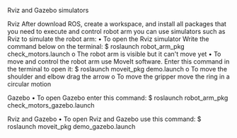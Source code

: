 Rviz and Gazebo simulators

Rviz
After download ROS, create a workspace, and install all packages that you need to execute and control robot arm you can use simulators such as Rviz to simulate the robot arm:
  •   To open the Rviz simulator Write the command below on the terminal:
             $ roslaunch robot_arm_pkg check_motors.launch
       o  The robot arm is visible but it can't move yet
  •   To move and control the robot arm use MoveIt software. Enter this command in the terminal to open it:
             $ roslaunch moveit_pkg demo.launch
       o To move the shoulder and elbow drag the arrow
       o To move the gripper move the ring in a circular motion
       
Gazebo
•     To open Gazebo enter this command:
           $ roslaunch robot_arm_pkg check_motors_gazebo.launch 

Rviz and Gazebo
•     To open Rviz and Gazebo use this command:
           $ roslaunch moveit_pkg demo_gazebo.launch


